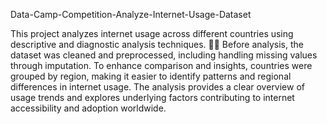 Data-Camp-Competition-Analyze-Internet-Usage-Dataset

This project analyzes internet usage across different countries using descriptive and diagnostic analysis techniques. 🧠🌐 Before analysis, the dataset was cleaned and preprocessed, including handling missing values through imputation. To enhance comparison and insights, countries were grouped by region, making it easier to identify patterns and regional differences in internet usage. The analysis provides a clear overview of usage trends and explores underlying factors contributing to internet accessibility and adoption worldwide.
